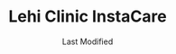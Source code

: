 ---
layout: location-page
date: Last Modified
description: "Local COVID-19 testing is available at Lehi Clinic InstaCare in Lehi, Utah, USA."
permalink: "locations/utah/lehi/lehi-clinic-instacare/"
tags:
  - locations
  - utah
title: Lehi Clinic InstaCare
uniqueName: lehi-clinic-instacare
state: Utah
stateAbbr: UT
hood: "Lehi"
address: "3249 N 1200 W Ste A"
city: "Lehi"
zip: "84043"
zipsNearby: "84003 84004 84006 84010 84011 84054 84087 84013 84014 84015 84016 84056 84075 84089 84017 84024 84638 84020 84027 84022 84626 84628 84629 84025 84632 84633 84029 84032 84033 84315 84036 84061 84037 84040 84041 84005 84043 84045 84639 84044 84047 84049 84645 84018 84050 84646 84647 84648 84055 84401 84403 84405 84408 84409 84057 84058 84059 84097 84060 84068 84098 84651 84042 84062 84601 84602 84603 84604 84605 84606 84065 84095 84096 84067 84069 84653 84101 84102 84103 84104 84105 84106 84107 84108 84109 84110 84111 84112 84113 84114 84115 84116 84117 84118 84119 84120 84121 84122 84123 84124 84125 84126 84127 84128 84129 84130 84131 84132 84133 84134 84136 84138 84139 84141 84143 84145 84147 84148 84150 84151 84152 84157 84158 84165 84170 84171 84180 84184 84189 84190 84199 84070 84090 84091 84092 84093 84094 84655 84660 84663 84664 84071 84074 84080 84082 84081 84084 84088 84144" 
mapUrl: "http://maps.apple.com/?q=Lehi+Clinic+InstaCare&address=3249+N+1200+W+Ste+A,Lehi,Utah,84043"
locationType: Drive-thru
phone: "801-753-4310"
website: "https://intermountainhealthcare.org/locations/lehi-clinic/medical-services/instacare/"
onlineBooking: undefined
closed: undefined
closedUpdate: April 18th, 2020
notes: "Requires phone screen."
days: Everyday
hours: 9AM-5PM
ctaMessage: Learn more
ctaUrl: "https://intermountainhealthcare.org/locations/lehi-clinic/medical-services/instacare/"
---